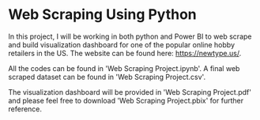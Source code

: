 # Web Scraping Using Python 

In this project, I will be working in both python and Power BI to web scrape and build visualization dashboard for one of the popular online hobby retailers in the US. The website can be found here: https://newtype.us/.

All the codes can be found in 'Web Scraping Project.ipynb'. A final web scraped dataset can be found in 'Web Scraping Project.csv'.

The visualization dashboard will be provided in 'Web Scraping Project.pdf' and please feel free to download 'Web Scraping Project.pbix' for further reference.
